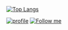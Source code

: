 [![Top Langs](https://github-readme-stats.vercel.app/api/top-langs/?username=riv-gh&layout=compact&hide=Pascal)](#)

[![profile](https://komarev.com/ghpvc/?username=riv-gh)](#)
[![Follow me](https://img.shields.io/github/followers/riv-gh?label=follow%20me&style=social)](https://github.com/riv-gh)

